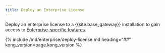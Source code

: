 ```yaml
---
title: Deploy an Enterprise License
---
```


Deploy an enterprise license to a {{site.base_gateway}} installation to gain access
to [Enterprise-specific features](/enterprise/{{page.kong_version}}/deployment/licensing/).

{% include /md/enterprise/deploy-license.md heading="##" kong_version=page.kong_version %}